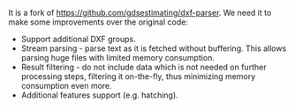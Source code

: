 It is a fork of https://github.com/gdsestimating/dxf-parser. We need it to make some improvements
over the original code:
 * Support additional DXF groups.
 * Stream parsing - parse text as it is fetched without buffering. This allows parsing huge files
   with limited memory consumption.
 * Result filtering - do not include data which is not needed on further processing steps, filtering
   it on-the-fly, thus minimizing memory consumption even more.
 * Additional features support (e.g. hatching).
